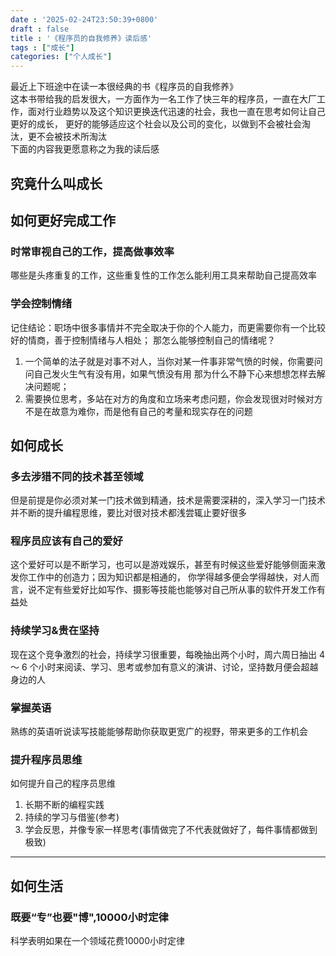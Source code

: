 ```yaml
---
date : '2025-02-24T23:50:39+0800'
draft : false
title : '《程序员的自我修养》读后感'
tags : ["成长"]
categories: ["个人成长"]
---
```


最近上下班途中在读一本很经典的书《程序员的自我修养》  
    这本书带给我的启发很大，一方面作为一名工作了快三年的程序员，一直在大厂工作，面对行业趋势以及这个知识更换迭代迅速的社会，我也一直在思考如何让自己更好的成长，
更好的能够适应这个社会以及公司的变化，以做到不会被社会淘汰，更不会被技术所淘汰  
下面的内容我更愿意称之为我的读后感

## 究竟什么叫成长


## 如何更好完成工作
### 时常审视自己的工作，提高做事效率
哪些是头疼重复的工作，这些重复性的工作怎么能利用工具来帮助自己提高效率

### 学会控制情绪
记住结论：职场中很多事情并不完全取决于你的个人能力，而更需要你有一个比较好的情商，善于控制情绪与人相处；
那怎么能够控制自己的情绪呢？
1. 一个简单的法子就是对事不对人，当你对某一件事非常气愤的时候，你需要问问自己发火生气有没有用，如果气愤没有用
那为什么不静下心来想想怎样去解决问题呢；
2. 需要换位思考，多站在对方的角度和立场来考虑问题，你会发现很对时候对方不是在故意为难你，而是他有自己的考量和现实存在的问题


## 如何成长
### 多去涉猎不同的技术甚至领域
但是前提是你必须对某一门技术做到精通，技术是需要深耕的，深入学习一门技术并不断的提升编程思维，要比对很对技术都浅尝辄止要好很多  

### 程序员应该有自己的爱好
这个爱好可以是不断学习，也可以是游戏娱乐，甚至有时候这些爱好能够侧面来激发你工作中的创造力；因为知识都是相通的，
你学得越多便会学得越快，对人而言，说不定有些爱好比如写作、摄影等技能也能够对自己所从事的软件开发工作有益处

### 持续学习&贵在坚持
现在这个竞争激烈的社会，持续学习很重要，每晚抽出两个小时，周六周日抽出 4 ～ 6 个小时来阅读、学习、思考或参加有意义的演讲、讨论，坚持数月便会超越
身边的人

### 掌握英语
熟练的英语听说读写技能能够帮助你获取更宽广的视野，带来更多的工作机会

### 提升程序员思维
如何提升自己的程序员思维
1. 长期不断的编程实践
2. 持续的学习与借鉴(参考)
3. 学会反思，并像专家一样思考(事情做完了不代表就做好了，每件事情都做到极致)


--- 
## 如何生活
### 既要“专”也要"博",10000小时定律
科学表明如果在一个领域花费10000小时定律


